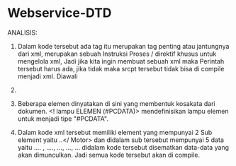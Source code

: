 # Webservice-DTD

ANALISIS:
1.	Dalam kode tersebut ada tag <?xml version="1.0" encoding="UTF-8"?> itu merupakan tag penting atau jantungnya dari xml, merupakan sebuah Instruksi Proses / direktif khusus untuk mengelola  xml, Jadi jika kita ingin membuat sebuah xml  maka Perintah tersebut harus ada, jika tidak maka srcpt tersebut tidak bisa di compile menjadi xml. Diawali <?....?>

2.	<!DOCTYPE  Motor [ - Deklarasi DOCTYPE memiliki tanda seru (!) Pada awal nama elemen. DOCTYPE menginformasikan parser yang DTD dikaitkan dengan dokumen XML ini.

3.	Beberapa elemen dinyatakan di sini yang membentuk kosakata dari <lampu> dokumen. <! lampu ELEMEN (#PCDATA)> mendefinisikan lampu elemen untuk menjadi tipe "#PCDATA".

4.	Dalam kode xml  tersebut memiliki element yang mempunyai 2 Sub element yaitu <Motor>..</ Motor> dan didalam sub tersebut mempunyai 5 data yaitu <lampu >….</lampu> , <ban >….</ban >, <stang> …</stang >, <handgrip> …</handgrip>, <rem> …</rem> didalam kode tersebut disematkan data-data yang akan dimunculkan. Jadi semua kode tersebut akan di compile.
